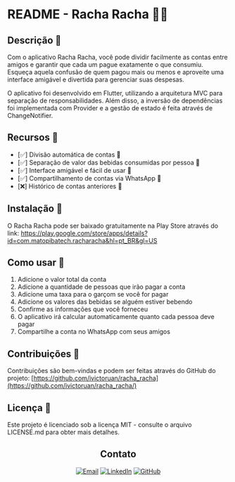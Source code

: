 # README - Racha Racha 💸📱

## Descrição 📝
Com o aplicativo Racha Racha, você pode dividir facilmente as contas entre amigos e garantir que cada um pague exatamente o que consumiu. Esqueça aquela confusão de quem pagou mais ou menos e aproveite uma interface amigável e divertida para gerenciar suas despesas.

O aplicativo foi desenvolvido em Flutter, utilizando a arquitetura MVC para separação de responsabilidades. Além disso, a inversão de dependências foi implementada com Provider e a gestão de estado é feita através de ChangeNotifier.

## Recursos 🚀
- [✅] Divisão automática de contas 🧮
- [✅] Separação de valor das bebidas consumidas por pessoa 🍻
- [✅] Interface amigável e fácil de usar 🎨
- [✅] Compartilhamento de contas via WhatsApp 📲
- [❌] Histórico de contas anteriores 📜

## Instalação 📲
O Racha Racha pode ser baixado gratuitamente na Play Store através do link: https://play.google.com/store/apps/details?id=com.matopibatech.racharacha&hl=pt_BR&gl=US

## Como usar 🤔
1. Adicione o valor total da conta
2. Adicione a quantidade de pessoas que irão pagar a conta
3. Adicione uma taxa para o garçom se você for pagar
4. Adicione os valores das bebidas se alguém estiver bebendo
5. Confirme as informações que você forneceu
6. O aplicativo irá calcular automaticamente quanto cada pessoa deve pagar
7. Compartilhe a conta no WhatsApp com seus amigos

## Contribuições 🤝
Contribuições são bem-vindas e podem ser feitas através do GitHub do projeto: [https://github.com/ivictoruan/racha_racha](https://github.com/ivictoruan/racha_racha/)

## Licença 📜
Este projeto é licenciado sob a licença MIT - consulte o arquivo LICENSE.md para obter mais detalhes.
<div align="center">

## Contato

[![Email](https://img.shields.io/badge/Email-victorruan135@gmail.com-D14836?style=for-the-badge&logo=gmail&logoColor=white)](mailto:victorruan135@gmail.com)
[![LinkedIn](https://img.shields.io/badge/LinkedIn-ivictoruan-0077B5?style=for-the-badge&logo=linkedin&logoColor=white)](https://www.linkedin.com/in/ivictoruan)
[![GitHub](https://img.shields.io/badge/GitHub-ivictoruan-181717?style=for-the-badge&logo=github&logoColor=white)](https://github.com/ivictoruan)

</div>
